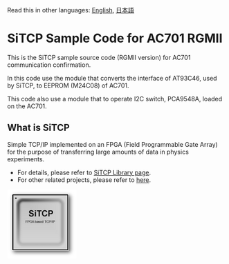 Read this in other languages: [English](README.md), [日本語](README.ja.md)

# SiTCP Sample Code for AC701 RGMII

This is the SiTCP sample source code (RGMII version) for AC701 communication confirmation.

In this code use the module that converts the interface of AT93C46, used by SiTCP, to EEPROM (M24C08) of AC701.

This code also use a module that to operate I2C switch, PCA9548A, loaded on the AC701.


## What is SiTCP

Simple TCP/IP implemented on an FPGA (Field Programmable Gate Array) for the purpose of transferring large amounts of data in physics experiments.

* For details, please refer to [SiTCP Library page](https://www.bbtech.co.jp/en/products/sitcp-library/).
* For other related projects, please refer to [here](https://github.com/BeeBeansTechnologies).

![SiTCP](sitcp.png)
